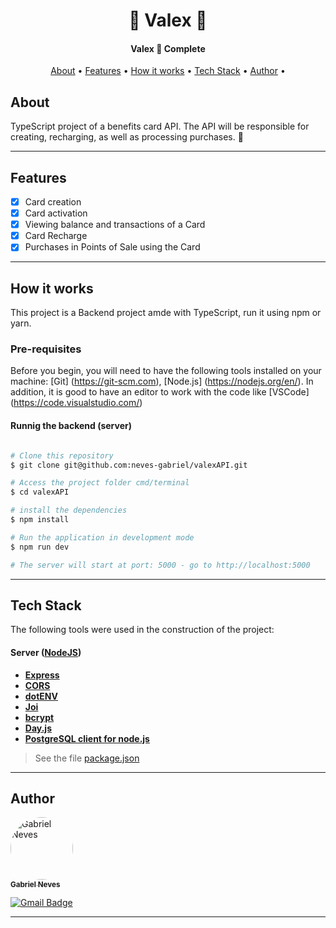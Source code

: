 <h1 align="center">
    🍕 Valex 🍕
</h1>

<h4 align="center"> 
  Valex 🚀 Complete
</h4>

<p align="center">
 <a href="#about">About</a> •
 <a href="#features">Features</a> •
 <a href="#how-it-works">How it works</a> • 
 <a href="#tech-stack">Tech Stack</a> • 
 <a href="#author">Author</a> • 
</p>

## About

TypeScript project of a benefits card API. The API will be responsible for creating, recharging, as well as processing purchases. 🍕

---

## Features

- [x] Card creation
- [x] Card activation
- [x] Viewing balance and transactions of a Card
- [x] Card Recharge
- [x] Purchases in Points of Sale using the Card

---

## How it works

This project is a Backend project amde with TypeScript, run it using npm or yarn.

### Pre-requisites

Before you begin, you will need to have the following tools installed on your machine:
[Git] (https://git-scm.com), [Node.js] (https://nodejs.org/en/).
In addition, it is good to have an editor to work with the code like [VSCode] (https://code.visualstudio.com/)

#### Runnig the backend (server)

```bash

# Clone this repository
$ git clone git@github.com:neves-gabriel/valexAPI.git

# Access the project folder cmd/terminal
$ cd valexAPI

# install the dependencies
$ npm install

# Run the application in development mode
$ npm run dev

# The server will start at port: 5000 - go to http://localhost:5000

```

---

## Tech Stack

The following tools were used in the construction of the project:

#### [](https://github.com/neves-gabriel/laBoleria-backend)**Server** ([NodeJS](https://nodejs.org/en/))

- **[Express](https://expressjs.com/)**
- **[CORS](https://expressjs.com/en/resources/middleware/cors.html)**
- **[dotENV](https://github.com/motdotla/dotenv)**
- **[Joi](https://github.com/hapijs/joi)**
- **[bcrypt](https://github.com/kelektiv/node.bcrypt.js)**
- **[Day.js](https://github.com/iamkun/dayjs)**
- **[PostgreSQL client for node.js](https://github.com/brianc/node-postgres)**

> See the file [package.json](https://github.com/neves-gabriel/valexAPI/blob/master/package.json)

---

## Author

<a href="https://www.linkedin.com/in/gabriel-rodrigues-neves/">
 <img style="border-radius: 50%;" src="https://avatars.githubusercontent.com/u/39607960?s=400&u=82b035c6ac7bdf750c568554dd4f6af500688e63&v=4" width="100px;" alt="Gabriel Neves"/>
 <br />
 <sub><b>Gabriel Neves</b></sub></a> <a href="https://www.linkedin.com/in/gabriel-rodrigues-neves/" title="LinkedIn"></a>
 <br />
 
[![Gmail Badge](https://img.shields.io/badge/-gabrielrn.mobres@gmail.com-c14438?style=flat-square&logo=Gmail&logoColor=white&link=mailto:gabrielrn.mobres@gmail.com)](mailto:gabrielrn.mobres@gmail.com)

---
